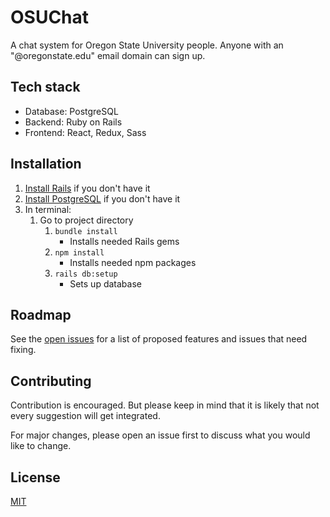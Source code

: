 # OSUChat

A chat system for Oregon State University people. Anyone with an "@oregonstate.edu" email domain can sign up.

## Tech stack
- Database: PostgreSQL
- Backend: Ruby on Rails
- Frontend: React, Redux, Sass

## Installation
1. [Install Rails](http://installrails.com/) if you don't have it
2. [Install PostgreSQL](http://postgresguide.com/setup/install.html) if you don't have it
3. In terminal:
    1. Go to project directory
        1. `bundle install`
            - Installs needed Rails gems
        2. `npm install`
            - Installs needed npm packages
        3. `rails db:setup`
            - Sets up database

## Roadmap
See the [open issues](https://github.com/othneildrew/Best-README-Template/issues) for a list of proposed features and issues that need fixing.

## Contributing
Contribution is encouraged. But please keep in mind that it is likely that not every suggestion will get integrated.

For major changes, please open an issue first to discuss what you would like to change.

## License
[MIT](https://choosealicense.com/licenses/mit/)
